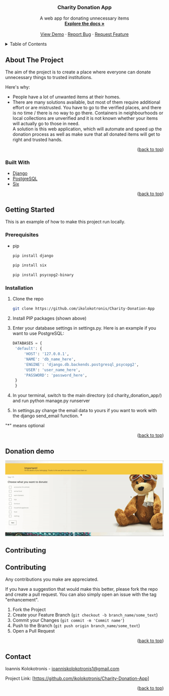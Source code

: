<div id="top"></div>


<br />
<div align="center">

<h3 align="center">Charity Donation App</h3>

  <p align="center">
    A web app for donating unnecessary items
    <br />
    <a href="https://github.com/ikolokotronis/Charity-Donation-App"><strong>Explore the docs »</strong></a>
    <br />
    <br />
    <a href="#donation-demo">View Demo</a>
    ·
    <a href="https://github.com/ikolokotronis/Charity-Donation-App/issues">Report Bug</a>
    ·
    <a href="https://github.com/ikolokotronis/Charity-Donation-App/issues">Request Feature</a>
  </p>
</div>



<!-- TABLE OF CONTENTS -->
<details>
  <summary>Table of Contents</summary>
  <ol>
    <li>
      <a href="#about-the-project">About The Project</a>
      <ul>
        <li><a href="#built-with">Built With</a></li>
      </ul>
    </li>
    <li>
      <a href="#getting-started">Getting Started</a>
      <ul>
        <li><a href="#prerequisites">Prerequisites</a></li>
        <li><a href="#installation">Installation</a></li>
      </ul>
    </li>
    <li><a href="#donation-demo">Donation demo</a></li>
    <li><a href="#contributing">Contributing</a></li>
    <li><a href="#contact">Contact</a></li>
  </ol>
</details>



<!-- ABOUT THE PROJECT -->
## About The Project

The aim of the project is to create a place where everyone can donate unnecessary things to trusted institutions.


Here's why:
* People have a lot of unwanted items at their homes.
* There are many solutions available, but most of them require additional effort or are mistrusted. You have to go to the verified places, and there is no time / there is no way to go there. Containers in neighbourhoods or local collections are unverified and it is not known whether your items will actually go to those in need.  
A solution is this web application, which will automate and speed up the donation process as well as make sure that all donated items will get to right and trusted hands.

<p align="right">(<a href="#top">back to top</a>)</p>



### Built With

* [Django](https://www.djangoproject.com/)
* [PostgreSQL](https://www.postgresql.org/)
* [Six](https://six.readthedocs.io/)

<p align="right">(<a href="#top">back to top</a>)</p>



<!-- GETTING STARTED -->
## Getting Started

This is an example of how to make this project run locally.

### Prerequisites

* pip
  ```sh
  pip install django
  ```
   ```sh
  pip install six
  ```
   ```sh
  pip install psycopg2-binary
  ```

### Installation
1. Clone the repo
   ```sh
   git clone https://github.com/ikolokotronis/Charity-Donation-App
   ```
2. Install PIP packages (shown above)
   
3. Enter your database settings in settings.py. Here is an example if you want to use PostgreSQL:
   ```python
   DATABASES = {
    'default': {
        'HOST': '127.0.0.1',
        'NAME': 'db_name_here',
        'ENGINE': 'django.db.backends.postgresql_psycopg2',
        'USER': 'user_name_here',
        'PASSWORD': 'password_here',
    }
    }
   ```
4. In your terminal, switch to the main directory (cd charity_donation_app/) and run python manage.py runserver
5. In settings.py change the email data to yours if you want to work with the django send_email function. *

"*" means optional


<p align="right">(<a href="#top">back to top</a>)</p>

## Donation demo
![](gifs/donation-demo.gif)


<!-- CONTRIBUTING -->
## Contributing

<!-- CONTRIBUTING -->
## Contributing

Any contributions you make are appreciated.

If you have a suggestion that would make this better, please fork the repo and create a pull request. You can also simply open an issue with the tag "enhancement".

1. Fork the Project
2. Create your Feature Branch (`git checkout -b branch_name/some_text`)
3. Commit your Changes (`git commit -m 'Commit name'`)
4. Push to the Branch (`git push origin branch_name/some_text`)
5. Open a Pull Request

<p align="right">(<a href="#top">back to top</a>)</p>


<!-- CONTACT -->
## Contact

Ioannis Kolokotronis - ioanniskolokotronis1@gmail.com

Project Link: [https://github.com/ikolokotronis/Charity-Donation-App]

<p align="right">(<a href="#top">back to top</a>)</p>
